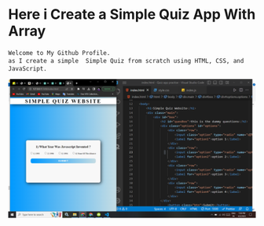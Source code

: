 
# Here i Create a Simple Quiz App With Array

```
Welcome to My Github Profile.
as I create a simple  Simple Quiz from scratch using HTML, CSS, and JavaScript.
```
![image](https://github.com/ParagUnhale1998/Quiz_App/blob/main/Thumbnail.png)
